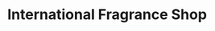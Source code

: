 ---
title: "International Fragrance Shop"
url: /baltimore/international-fragrance-shop/
shop: Parfümerie
---